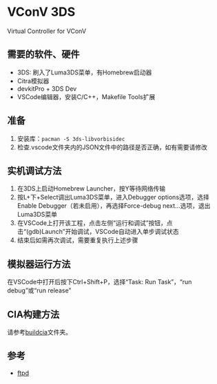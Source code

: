 # VConV 3DS
Virtual Controller for VConV

## 需要的软件、硬件
* 3DS: 刷入了Luma3DS菜单，有Homebrew启动器
* Citra模拟器
* devkitPro + 3DS Dev
* VSCode编辑器，安装C/C++，Makefile Tools扩展

## 准备
1. 安装库：`pacman -S 3ds-libvorbisidec`
2. 检查.vscode文件夹内的JSON文件中的路径是否正确，如有需要请修改

## 实机调试方法
1. 在3DS上启动Homebrew Launcher，按Y等待网络传输
2. 按L+下+Select调出Luma3DS菜单，进入Debugger options选项，选择Enable Debugger（若未启用），再选择Force-debug next…选项，退出Luma3DS菜单
3. 在VSCode上打开该工程，点击左侧“运行和调试”按钮，点击“(gdb)Launch”开始调试，VSCode自动进入单步调试状态
4. 结束后如需再次调试，需要重复执行上述步骤

## 模拟器运行方法
在VSCode中打开后按下Ctrl+Shift+P，选择“Task: Run Task”，“run debug”或“run release”

## CIA构建方法
请参考[buildcia](buildcia)文件夹。

## 参考
* [ftpd](https://github.com/mtheall/ftpd)
